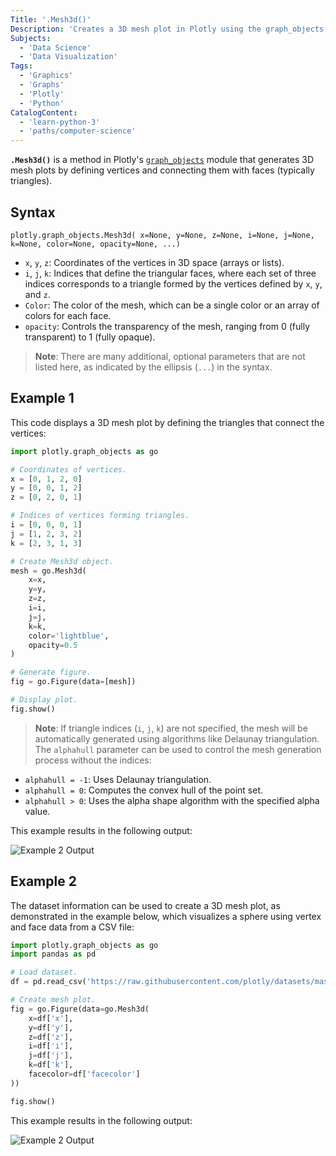 ```yaml
---
Title: '.Mesh3d()'
Description: 'Creates a 3D mesh plot in Plotly using the graph_objects module.'
Subjects:
  - 'Data Science'
  - 'Data Visualization'
Tags:
  - 'Graphics'
  - 'Graphs'
  - 'Plotly'
  - 'Python'
CatalogContent:
  - 'learn-python-3'
  - 'paths/computer-science'
---
```


**`.Mesh3d()`** is a method in Plotly's [`graph_objects`](https://www.codecademy.com/resources/docs/plotly/graph-objects) module that generates 3D mesh plots by defining vertices and connecting them with faces (typically triangles).

## Syntax

```pseudo
plotly.graph_objects.Mesh3d( x=None, y=None, z=None, i=None, j=None, k=None, color=None, opacity=None, ...)
```

- `x`, `y`, `z`: Coordinates of the vertices in 3D space (arrays or lists).
- `i`, `j`, `k`: Indices that define the triangular faces, where each set of three indices corresponds to a triangle formed by the vertices defined by `x`, `y`, and `z`.
- `Color`: The color of the mesh, which can be a single color or an array of colors for each face.
- `opacity`: Controls the transparency of the mesh, ranging from 0 (fully transparent) to 1 (fully opaque).

> **Note**: There are many additional, optional parameters that are not listed here, as indicated by the ellipsis (`...`) in the syntax.

## Example 1

This code displays a 3D mesh plot by defining the triangles that connect the vertices:

```py
import plotly.graph_objects as go

# Coordinates of vertices.
x = [0, 1, 2, 0]
y = [0, 0, 1, 2]
z = [0, 2, 0, 1]

# Indices of vertices forming triangles.
i = [0, 0, 0, 1]
j = [1, 2, 3, 2]
k = [2, 3, 1, 3]

# Create Mesh3d object.
mesh = go.Mesh3d(
    x=x,
    y=y,
    z=z,
    i=i,
    j=j,
    k=k,
    color='lightblue',
    opacity=0.5
)

# Generate figure.
fig = go.Figure(data=[mesh])

# Display plot.
fig.show()
```

> **Note**: If triangle indices (`i`, `j`, `k`) are not specified, the mesh will be automatically generated using algorithms like Delaunay triangulation. The `alphahull` parameter can be used to control the mesh generation process without the indices:
- `alphahull = -1`: Uses Delaunay triangulation.
- `alphahull = 0`: Computes the convex hull of the point set.
- `alphahull > 0`: Uses the alpha shape algorithm with the specified alpha value.

This example results in the following output:

![Example 2 Output]("https://raw.githubusercontent.com/Codecademy/docs/main/media/mesh3d-example-results.png")

## Example 2

The dataset information can be used to create a 3D mesh plot, as demonstrated in the example below, which visualizes a sphere using vertex and face data from a CSV file:

```py
import plotly.graph_objects as go
import pandas as pd

# Load dataset.
df = pd.read_csv('https://raw.githubusercontent.com/plotly/datasets/master/ply/sphere-ply.csv')

# Create mesh plot.
fig = go.Figure(data=go.Mesh3d(
    x=df['x'],
    y=df['y'],
    z=df['z'],
    i=df['i'],
    j=df['j'],
    k=df['k'],
    facecolor=df['facecolor']
))

fig.show()
```

This example results in the following output:

![Example 2 Output]("https://raw.githubusercontent.com/Codecademy/docs/main/media/mesh3d-dataset-sphere.png")
